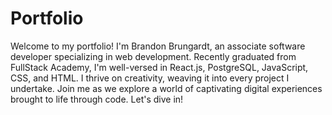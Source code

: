 # Portfolio

Welcome to my portfolio! I'm Brandon Brungardt, an associate software developer specializing in web development. Recently graduated from FullStack Academy, I'm well-versed in React.js, PostgreSQL, JavaScript, CSS, and HTML. I thrive on creativity, weaving it into every project I undertake. Join me as we explore a world of captivating digital experiences brought to life through code. Let's dive in!
